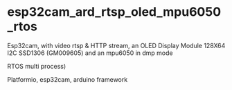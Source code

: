 # esp32cam_ard_rtsp_oled_mpu6050_rtos

Esp32cam, with video rtsp & HTTP stream, an OLED Display Module 128X64 I2C SSD1306 (GM009605) and an mpu6050 in dmp mode

RTOS multi process)

Platformio, esp32cam, arduino framework
